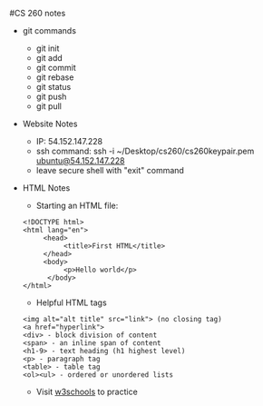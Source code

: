 #CS 260 notes

- git commands
     - git init
     - git add
     - git commit
     - git rebase
     - git status
     - git push
     - git pull

- Website Notes
    - IP: 54.152.147.228
    - ssh command: ssh -i ~/Desktop/cs260/cs260keypair.pem ubuntu@54.152.147.228
     - leave secure shell with "exit" command

- HTML Notes
     - Starting an HTML file:
     ``` 
     <!DOCTYPE html>
     <html lang="en">
          <head>
               <title>First HTML</title>
          </head>
          <body>
               <p>Hello world</p>
           </body>
     </html>
     ```
     - Helpful HTML tags
     ```
     <img alt="alt title" src="link"> (no closing tag)
     <a href="hyperlink">
     <div> - block division of content
     <span> - an inline span of content
     <h1-9> - text heading (h1 highest level)
     <p> - paragraph tag
     <table> - table tag
     <ol><ul> - ordered or unordered lists
     ```
     - Visit [w3schools](https://www.w3schools.com) to practice
